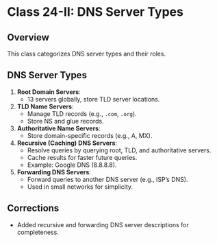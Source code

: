 # Class 24-II: DNS Server Types

## Overview
This class categorizes DNS server types and their roles.

## DNS Server Types
1. **Root Domain Servers**:
   - 13 servers globally, store TLD server locations.
2. **TLD Name Servers**:
   - Manage TLD records (e.g., `.com`, `.org`).
   - Store NS and glue records.
3. **Authoritative Name Servers**:
   - Store domain-specific records (e.g., A, MX).
4. **Recursive (Caching) DNS Servers**:
   - Resolve queries by querying root, TLD, and authoritative servers.
   - Cache results for faster future queries.
   - Example: Google DNS (8.8.8.8).
5. **Forwarding DNS Servers**:
   - Forward queries to another DNS server (e.g., ISP’s DNS).
   - Used in small networks for simplicity.

## Corrections
- Added recursive and forwarding DNS server descriptions for completeness.